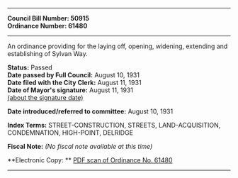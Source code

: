 * * * * *  
  
**Council Bill Number: [](#h0)[](#h2)50915**   
**Ordinance Number: 61480**  
  
* * * * *  
  
An ordinance providing for the laying off, opening, widening, extending and establishing of Sylvan Way.  
  
**Status:** Passed   
**Date passed by Full Council:** August 10, 1931   
**Date filed with the City Clerk:** August 11, 1931   
**Date of Mayor's signature:** August 11, 1931   
[(about the signature date)](/~public/approvaldate.htm)   
  
  
**Date introduced/referred to committee:** August 10, 1931   
  
**Index Terms:** STREET-CONSTRUCTION, STREETS, LAND-ACQUISITION, CONDEMNATION, HIGH-POINT, DELRIDGE  
  
**Fiscal Note:** *(No fiscal note available at this time)*  
  
**Electronic Copy: ** [PDF scan of Ordinance No. 61480](/~archives/Ordinances/Ord_61480.pdf)  
  
* * * * *  
